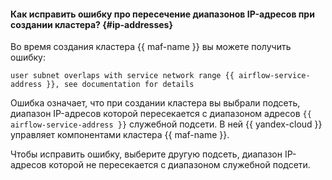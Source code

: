 #### Как исправить ошибку про пересечение диапазонов IP-адресов при создании кластера? {#ip-addresses}

Во время создания кластера {{ maf-name }} вы можете получить ошибку:

```text
user subnet overlaps with service network range {{ airflow-service-address }}, see documentation for details
```

Ошибка означает, что при создании кластера вы выбрали подсеть, диапазон IP-адресов которой пересекается с диапазоном адресов `{{ airflow-service-address }}` служебной подсети. В ней {{ yandex-cloud }} управляет компонентами кластера {{ maf-name }}.

Чтобы исправить ошибку, выберите другую подсеть, диапазон IP-адресов которой не пересекается с диапазоном служебной подсети.
